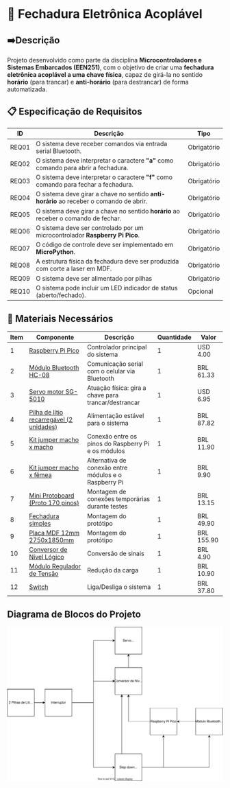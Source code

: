 # 🔐 Fechadura Eletrônica Acoplável

## ➡️Descrição

Projeto desenvolvido como parte da disciplina **Microcontroladores e Sistemas Embarcados (EEN251)**, com o objetivo de criar uma **fechadura eletrônica acoplável a uma chave física**, capaz de girá-la no sentido **horário** (para trancar) e **anti-horário** (para destrancar) de forma automatizada.

## 📋 Especificação de Requisitos

| ID     | Descrição                                                                 | Tipo        |
|--------|---------------------------------------------------------------------------|-------------|
| REQ01  | O sistema deve receber comandos via entrada serial Bluetooth.             | Obrigatório |
| REQ02  | O sistema deve interpretar o caractere **"a"** como comando para abrir a fechadura. | Obrigatório |
| REQ03  | O sistema deve interpretar o caractere **"f"** como comando para fechar a fechadura. | Obrigatório |
| REQ04  | O sistema deve girar a chave no sentido **anti-horário** ao receber o comando de abrir. | Obrigatório |
| REQ05  | O sistema deve girar a chave no sentido **horário** ao receber o comando de fechar. | Obrigatório |
| REQ06  | O sistema deve ser controlado por um microcontrolador **Raspberry Pi Pico**. | Obrigatório |
| REQ07  | O código de controle deve ser implementado em **MicroPython**.            | Obrigatório |
| REQ08  | A estrutura física da fechadura deve ser produzida com corte a laser em MDF.      | Obrigatório |
| REQ09  | O sistema deve ser alimentado por pilhas    | Obrigatório    |
| REQ10  | O sistema pode incluir um LED indicador de status (aberto/fechado).       | Opcional    |


## 🧰 Materiais Necessários

| Item | Componente                           | Descrição                                                                 | Quantidade | Valor |
|------|--------------------------------------|---------------------------------------------------------------------------|------------|------------|
| 1    | [Raspberry Pi Pico](https://www.newark.com/pt-BR/raspberry-pi/raspberry-pi-pico/raspberry-pi-board-arm-cortex/dp/22AJ1097?src=raspberrypi)                  | Controlador principal do sistema             | 1          | USD 4.00         |
| 2    | [Módulo Bluetooth HC-08](https://www.usinainfo.com.br/modulo-bluetooth-arduino/modulo-bluetooth-hc-08-40-ble-para-arduino-compativel-com-iphone-e-ipad-masterslave-3673.html)              | Comunicação serial com o celular via Bluetooth                            | 1          | BRL 61.33           |
| 3    | [Servo motor SG-5010]([https://www.usinainfo.com.br/servo-motores/servo-motor-mg996r-tower-pro-180-11kgfcm-de-posicao-com-engrenagens-metalicas-4850.html](https://protosupplies.com/product/servo-motor-sg-5010/))                    | Atuação física: gira a chave para trancar/destrancar                      | 1          |     USD 6.95       |
| 4    | [Pilha de lítio recarregável (2 unidades) ](https://produto.mercadolivre.com.br/MLB-3425451069-bateria-18650-2600mah-37v-bap-energy-kit-02pcs--_JM#polycard_client=search-nordic&position=9&search_layout=grid&type=item&tracking_id=4fb48910-bb5a-4e5d-b31b-5b39cf1b8640&wid=MLB3425451069&sid=search)                        | Alimentação estável para o sistema                                        | 1          | BRL  87.82          |
| 5    | [Kit jumper macho x macho](https://www.makerhero.com/produto/jumpers-macho-macho-x40-unidades/)             | Conexão entre os pinos do Raspberry Pi e os módulos                       | 1          | BRL 11.90           |
| 6    | [Kit jumper macho x fêmea](https://www.makerhero.com/produto/jumpers-macho-femea-x40-unidades/)             | Alternativa de conexão entre módulos e o Raspberry Pi                     | 1          |   BRL 9.90         |
| 7    | [Mini Protoboard (Proto 170 pinos)](https://produto.mercadolivre.com.br/MLB-3405650891-mini-protoboard-breadboard-170-pontos-branco-_JM#polycard_client=search-nordic&position=14&search_layout=grid&type=item&tracking_id=51bbf8e7-26f2-46df-8383-e30ef595810f&wid=MLB3405650891&sid=search)    | Montagem de conexões temporárias durante testes                           | 1          |    BRL 13.15        |
| 8    | [Fechadura simples](https://www.leroymerlin.com.br/fechadura-soprano-para-porta-de-entrada-preto40mm-chave-simples-ipanema_91083552?referrer=category-page)    | Montagem do protótipo                           | 1          |    BRL 49.90       |
| 9    | [Placa MDF 12mm 2750x1850mm](https://www.leomadeiras.com.br/p/10280500/mdf-cru-12mm-2750x1850mm-grandes-marcas#wrapper)    | Montagem do protótipo                          | 1          |    BRL 155.90       |
| 10    | [Conversor de Nível Lógico](https://www.leomadeiras.com.br/p/10280500/mdf-cru-12mm-2750x1850mm-grandes-marcas#wrapper](https://www.eletrogate.com/conversor-de-nivel-logico-33-5v-bidirecional))    | Conversão de sinais                          | 1          |    BRL 4.90       |
| 11    | [Módulo Regulador de Tensão](https://www.eletrogate.com/modulo-regulador-de-tensao-step-down-lm2596)    |   Redução da carga                        | 1          |    BRL 10.90       |
| 12    | [Switch](https://www.eletrogate.com/modulo-regulador-de-tensao-step-down-lm2596](https://www.mercadolivre.com.br/micro-chave-17101-alavanca-unipolar-ligaliga-1a-2-posicoes/p/MLB40891000?searchVariation=MLB40891000#polycard_client=search-nordic&searchVariation=MLB40891000&wid=MLB3888971897&position=7&search_layout=grid&type=product&tracking_id=392b5b42-78c2-4b5d-98c5-98e57b20f13e&sid=search))    |   Liga/Desliga o sistema                        | 1          |    BRL 37.80       |

## Diagrama de Blocos do Projeto

![Imagem do Diagrama de Blocos](docs/diagrama_de_blocos.svg)



